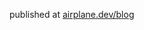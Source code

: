published at [airplane.dev/blog](https://www.airplane.dev/blog/building-a-better-runbook-through-automation-and-documentation)
